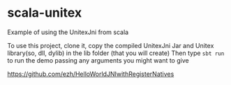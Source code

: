 # scala-unitex
Example of using the UnitexJni from scala

To use this project, clone it, copy the compiled UnitexJni Jar and Unitex library(so, dll, dylib) in the lib folder (that you will create)
Then type 
``sbt run``
to run the demo passing any arguments you might want to give

https://github.com/ezh/HelloWorldJNIwithRegisterNatives
